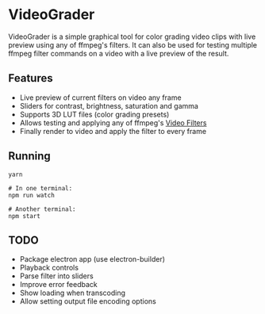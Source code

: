 # VideoGrader

VideoGrader is a simple graphical tool for color grading video clips with live preview using any of ffmpeg's filters. It can also be used for testing multiple ffmpeg filter commands on a video with a live preview of the result.

## Features

- Live preview of current filters on video any frame
- Sliders for contrast, brightness, saturation and gamma
- Supports 3D LUT files (color grading presets)
- Allows testing and applying any of ffmpeg's [Video Filters](https://ffmpeg.org/ffmpeg-filters.html#Video-Filters)
- Finally render to video and apply the filter to every frame

## Running

```
yarn

# In one terminal:
npm run watch

# Another terminal:
npm start
```

## TODO

- Package electron app (use electron-builder)
- Playback controls
- Parse filter into sliders
- Improve error feedback
- Show loading when transcoding
- Allow setting output file encoding options
